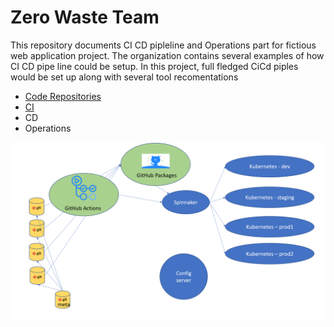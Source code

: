 # Zero Waste Team
This repository documents CI CD pipleline and Operations part for fictious web application project. The organization contains several examples of how CI CD pipe line could be setup. In this project, full fledged CiCd piples would be set up along with several tool recomentations

* [Code Repositories](Documentation/CodeRepos.md)
* [CI](BuildSystem.md)
* CD
* Operations

![Overview](/images/Overview.png)
